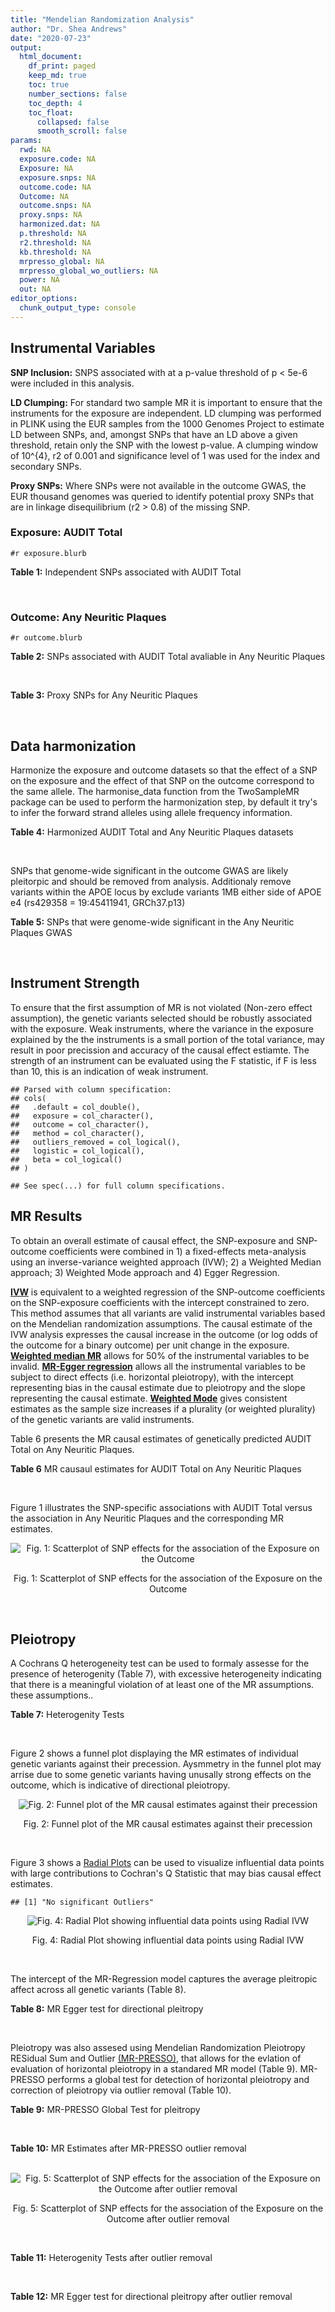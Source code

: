 ```yaml
---
title: "Mendelian Randomization Analysis"
author: "Dr. Shea Andrews"
date: "2020-07-23"
output:
  html_document:
    df_print: paged
    keep_md: true
    toc: true
    number_sections: false
    toc_depth: 4
    toc_float:
      collapsed: false
      smooth_scroll: false
params:
  rwd: NA
  exposure.code: NA
  Exposure: NA
  exposure.snps: NA
  outcome.code: NA
  Outcome: NA
  outcome.snps: NA
  proxy.snps: NA
  harmonized.dat: NA
  p.threshold: NA
  r2.threshold: NA
  kb.threshold: NA
  mrpresso_global: NA
  mrpresso_global_wo_outliers: NA
  power: NA
  out: NA
editor_options:
  chunk_output_type: console
---
```







## Instrumental Variables
**SNP Inclusion:** SNPS associated with at a p-value threshold of p < 5e-6 were included in this analysis.
<br>

**LD Clumping:** For standard two sample MR it is important to ensure that the instruments for the exposure are independent. LD clumping was performed in PLINK using the EUR samples from the 1000 Genomes Project to estimate LD between SNPs, and, amongst SNPs that have an LD above a given threshold, retain only the SNP with the lowest p-value. A clumping window of 10^{4}, r2 of 0.001 and significance level of 1 was used for the index and secondary SNPs.
<br>

**Proxy SNPs:** Where SNPs were not available in the outcome GWAS, the EUR thousand genomes was queried to identify potential proxy SNPs that are in linkage disequilibrium (r2 > 0.8) of the missing SNP.
<br>

### Exposure: AUDIT Total
`#r exposure.blurb`
<br>

**Table 1:** Independent SNPs associated with AUDIT Total
<div data-pagedtable="false">
  <script data-pagedtable-source type="application/json">
{"columns":[{"label":["SNP"],"name":[1],"type":["chr"],"align":["left"]},{"label":["CHROM"],"name":[2],"type":["dbl"],"align":["right"]},{"label":["POS"],"name":[3],"type":["dbl"],"align":["right"]},{"label":["REF"],"name":[4],"type":["chr"],"align":["left"]},{"label":["ALT"],"name":[5],"type":["chr"],"align":["left"]},{"label":["AF"],"name":[6],"type":["dbl"],"align":["right"]},{"label":["BETA"],"name":[7],"type":["dbl"],"align":["right"]},{"label":["SE"],"name":[8],"type":["dbl"],"align":["right"]},{"label":["Z"],"name":[9],"type":["dbl"],"align":["right"]},{"label":["P"],"name":[10],"type":["dbl"],"align":["right"]},{"label":["N"],"name":[11],"type":["dbl"],"align":["right"]},{"label":["TRAIT"],"name":[12],"type":["chr"],"align":["left"]}],"data":[{"1":"rs55847536","2":"1","3":"72248052","4":"A","5":"G","6":"0.39224600","7":"-0.01211140","8":"0.002641534","9":"-4.585","10":"4.545e-06","11":"140945","12":"AUDIT_Total"},{"1":"rs145186401","2":"1","3":"76879585","4":"T","5":"A","6":"0.02301560","7":"0.01278336","8":"0.002633030","9":"4.855","10":"1.203e-06","11":"141716","12":"AUDIT_Total"},{"1":"rs2390440","2":"1","3":"88625312","4":"C","5":"T","6":"0.23443800","7":"-0.01245564","8":"0.002631660","9":"-4.733","10":"2.211e-06","11":"141932","12":"AUDIT_Total"},{"1":"rs11809772","2":"1","3":"181625486","4":"A","5":"C","6":"0.11076800","7":"-0.01367530","8":"0.002654373","9":"-5.152","10":"2.582e-07","11":"139265","12":"AUDIT_Total"},{"1":"rs192227553","2":"1","3":"192064307","4":"G","5":"A","6":"0.01543210","7":"0.01217746","8":"0.002665236","9":"4.569","10":"4.895e-06","11":"138437","12":"AUDIT_Total"},{"1":"rs116258323","2":"1","3":"214449747","4":"C","5":"T","6":"0.04271170","7":"0.01407780","8":"0.002648693","9":"5.315","10":"1.067e-07","11":"139780","12":"AUDIT_Total"},{"1":"rs1260326","2":"2","3":"27730940","4":"T","5":"C","6":"0.61366100","7":"0.01873020","8":"0.002619605","9":"7.150","10":"8.664e-13","11":"141932","12":"AUDIT_Total"},{"1":"rs13389504","2":"2","3":"40369688","4":"T","5":"G","6":"0.18636700","7":"0.01219060","8":"0.002646099","9":"4.607","10":"4.090e-06","11":"140443","12":"AUDIT_Total"},{"1":"rs4953148","2":"2","3":"45152522","4":"A","5":"T","6":"0.39332400","7":"0.01478690","8":"0.002646656","9":"5.587","10":"2.314e-08","11":"139850","12":"AUDIT_Total"},{"1":"rs11677810","2":"2","3":"68066201","4":"C","5":"A","6":"0.25191500","7":"0.01232649","8":"0.002677924","9":"4.603","10":"4.167e-06","11":"137099","12":"AUDIT_Total"},{"1":"rs114658808","2":"2","3":"119423996","4":"G","5":"A","6":"0.05912220","7":"0.01292250","8":"0.002638860","9":"4.897","10":"9.723e-07","11":"141062","12":"AUDIT_Total"},{"1":"rs12474485","2":"2","3":"145810833","4":"A","5":"C","6":"0.25499100","7":"0.01217910","8":"0.002633896","9":"4.624","10":"3.765e-06","11":"141749","12":"AUDIT_Total"},{"1":"rs4853716","2":"2","3":"191361744","4":"C","5":"T","6":"0.82831800","7":"0.01212258","8":"0.002635344","9":"4.600","10":"4.220e-06","11":"141605","12":"AUDIT_Total"},{"1":"rs2302911","2":"2","3":"211455281","4":"A","5":"G","6":"0.45405000","7":"0.01342090","8":"0.002633619","9":"5.096","10":"3.463e-07","11":"141520","12":"AUDIT_Total"},{"1":"rs62244890","2":"3","3":"71611630","4":"T","5":"C","6":"0.37277700","7":"0.01323300","8":"0.002634485","9":"5.023","10":"5.079e-07","11":"141466","12":"AUDIT_Total"},{"1":"rs7618124","2":"3","3":"85548686","4":"A","5":"G","6":"0.71007600","7":"-0.01363860","8":"0.002631407","9":"-5.183","10":"2.187e-07","11":"141713","12":"AUDIT_Total"},{"1":"rs55726529","2":"3","3":"135458327","4":"A","5":"G","6":"0.09938340","7":"-0.01248370","8":"0.002719177","9":"-4.591","10":"4.409e-06","11":"132942","12":"AUDIT_Total"},{"1":"rs1920650","2":"3","3":"160335588","4":"T","5":"C","6":"0.30047400","7":"0.01482480","8":"0.002629442","9":"5.638","10":"1.717e-08","11":"141678","12":"AUDIT_Total"},{"1":"rs11940694","2":"4","3":"39414993","4":"A","5":"G","6":"0.60549300","7":"0.02478080","8":"0.002643005","9":"9.376","10":"6.834e-21","11":"138206","12":"AUDIT_Total"},{"1":"rs144198753","2":"4","3":"99713350","4":"C","5":"T","6":"0.00670047","7":"-0.03076248","8":"0.002606990","9":"-11.800","10":"3.887e-32","11":"140814","12":"AUDIT_Total"},{"1":"rs11733695","2":"4","3":"100122916","4":"G","5":"A","6":"0.00543085","7":"-0.02971133","8":"0.002601920","9":"-11.419","10":"3.370e-30","11":"141581","12":"AUDIT_Total"},{"1":"rs13135092","2":"4","3":"103198082","4":"A","5":"G","6":"0.05434780","7":"-0.01991090","8":"0.002623302","9":"-7.590","10":"3.198e-14","11":"141289","12":"AUDIT_Total"},{"1":"rs6533629","2":"4","3":"113494607","4":"G","5":"A","6":"0.39712300","7":"-0.01294953","8":"0.002671660","9":"-4.847","10":"1.253e-06","11":"137616","12":"AUDIT_Total"},{"1":"rs1457755","2":"5","3":"113637974","4":"T","5":"C","6":"0.55426500","7":"-0.01400920","8":"0.002634787","9":"-5.317","10":"1.056e-07","11":"141273","12":"AUDIT_Total"},{"1":"rs9372625","2":"6","3":"98344031","4":"G","5":"A","6":"0.33467600","7":"0.01403988","8":"0.002642552","9":"5.313","10":"1.080e-07","11":"140438","12":"AUDIT_Total"},{"1":"rs11984030","2":"7","3":"6354656","4":"A","5":"G","6":"0.46143900","7":"-0.01254150","8":"0.002675809","9":"-4.687","10":"2.769e-06","11":"137272","12":"AUDIT_Total"},{"1":"rs10227687","2":"7","3":"38741626","4":"G","5":"A","6":"0.61555200","7":"0.01292938","8":"0.002639727","9":"4.898","10":"9.675e-07","11":"140968","12":"AUDIT_Total"},{"1":"rs79931145","2":"7","3":"137122009","4":"C","5":"T","6":"0.02647810","7":"-0.01248956","8":"0.002631596","9":"-4.746","10":"2.079e-06","11":"141932","12":"AUDIT_Total"},{"1":"rs2622237","2":"7","3":"153489069","4":"A","5":"G","6":"0.39726300","7":"0.01217490","8":"0.002660016","9":"4.577","10":"4.708e-06","11":"138981","12":"AUDIT_Total"},{"1":"rs35040843","2":"8","3":"93341497","4":"C","5":"T","6":"0.30359100","7":"0.01471763","8":"0.002653260","9":"5.547","10":"2.909e-08","11":"139169","12":"AUDIT_Total"},{"1":"rs143011682","2":"8","3":"126831783","4":"A","5":"G","6":"0.11504900","7":"-0.01230210","8":"0.002637111","9":"-4.665","10":"3.084e-06","11":"141378","12":"AUDIT_Total"},{"1":"rs13266268","2":"8","3":"142611971","4":"C","5":"T","6":"0.40148800","7":"-0.01273468","8":"0.002776255","9":"-4.587","10":"4.507e-06","11":"127488","12":"AUDIT_Total"},{"1":"rs3138496","2":"9","3":"92219801","4":"C","5":"T","6":"0.05003810","7":"0.01294572","8":"0.002630710","9":"4.921","10":"8.598e-07","11":"141932","12":"AUDIT_Total"},{"1":"rs148575582","2":"9","3":"122062643","4":"T","5":"C","6":"0.01686620","7":"0.01275960","8":"0.002657686","9":"4.801","10":"1.578e-06","11":"139105","12":"AUDIT_Total"},{"1":"rs147311119","2":"10","3":"9404825","4":"C","5":"G","6":"0.03336960","7":"-0.01216210","8":"0.002634200","9":"-4.617","10":"3.898e-06","11":"141720","12":"AUDIT_Total"},{"1":"rs7078436","2":"10","3":"30378863","4":"A","5":"G","6":"0.27403000","7":"-0.01508130","8":"0.002628329","9":"-5.738","10":"9.583e-09","11":"141745","12":"AUDIT_Total"},{"1":"rs2017064","2":"11","3":"41455386","4":"C","5":"T","6":"0.67373700","7":"0.01247393","8":"0.002663662","9":"4.683","10":"2.823e-06","11":"138540","12":"AUDIT_Total"},{"1":"rs2293576","2":"11","3":"47434986","4":"G","5":"A","6":"0.32902900","7":"0.01535348","8":"0.002632176","9":"5.833","10":"5.454e-09","11":"141275","12":"AUDIT_Total"},{"1":"rs12795307","2":"11","3":"72506324","4":"G","5":"A","6":"0.26040100","7":"0.01208207","8":"0.002635705","9":"4.584","10":"4.572e-06","11":"141575","12":"AUDIT_Total"},{"1":"rs7948028","2":"11","3":"113328681","4":"A","5":"C","6":"0.27900700","7":"-0.01389140","8":"0.002638447","9":"-5.265","10":"1.406e-07","11":"140906","12":"AUDIT_Total"},{"1":"rs1042725","2":"12","3":"66358347","4":"C","5":"T","6":"0.45995600","7":"-0.01217656","8":"0.002632200","9":"-4.626","10":"3.725e-06","11":"141932","12":"AUDIT_Total"},{"1":"rs73519744","2":"13","3":"71536531","4":"A","5":"G","6":"0.05117970","7":"0.01327340","8":"0.002640430","9":"5.027","10":"4.987e-07","11":"140822","12":"AUDIT_Total"},{"1":"rs117750242","2":"13","3":"109806518","4":"C","5":"T","6":"0.00706522","7":"0.01237358","8":"0.002641105","9":"4.685","10":"2.794e-06","11":"140936","12":"AUDIT_Total"},{"1":"rs1319338","2":"15","3":"26449418","4":"T","5":"A","6":"0.06694640","7":"-0.01299030","8":"0.002633347","9":"-4.933","10":"8.104e-07","11":"141639","12":"AUDIT_Total"},{"1":"rs701455","2":"15","3":"46816049","4":"G","5":"A","6":"0.57415500","7":"-0.01327660","8":"0.002630072","9":"-5.048","10":"4.464e-07","11":"141932","12":"AUDIT_Total"},{"1":"rs72771074","2":"16","3":"20002523","4":"A","5":"C","6":"0.29574400","7":"0.01409940","8":"0.002639345","9":"5.342","10":"9.197e-08","11":"140767","12":"AUDIT_Total"},{"1":"rs11862597","2":"16","3":"30490854","4":"G","5":"A","6":"0.12386200","7":"-0.01322155","8":"0.002630631","9":"-5.026","10":"4.997e-07","11":"141883","12":"AUDIT_Total"},{"1":"rs74980679","2":"16","3":"71779310","4":"G","5":"T","6":"0.12050800","7":"0.01219096","8":"0.002635883","9":"4.625","10":"3.747e-06","11":"141533","12":"AUDIT_Total"},{"1":"rs12936842","2":"17","3":"7553383","4":"A","5":"T","6":"0.26744600","7":"-0.01245840","8":"0.002658641","9":"-4.686","10":"2.790e-06","11":"139067","12":"AUDIT_Total"},{"1":"rs62062288","2":"17","3":"44096553","4":"G","5":"A","6":"0.13753600","7":"-0.01645099","8":"0.002650821","9":"-6.206","10":"5.430e-10","11":"139072","12":"AUDIT_Total"},{"1":"rs6507054","2":"18","3":"31248323","4":"T","5":"C","6":"0.56820000","7":"-0.01236280","8":"0.002637114","9":"-4.688","10":"2.754e-06","11":"141365","12":"AUDIT_Total"},{"1":"rs492602","2":"19","3":"49206417","4":"A","5":"G","6":"0.38356900","7":"0.01463750","8":"0.002627447","9":"5.571","10":"2.526e-08","11":"141932","12":"AUDIT_Total"},{"1":"rs12329964","2":"22","3":"19959033","4":"G","5":"A","6":"0.16630300","7":"0.01224455","8":"0.002636070","9":"4.645","10":"3.409e-06","11":"141502","12":"AUDIT_Total"},{"1":"rs2412970","2":"22","3":"30486826","4":"A","5":"G","6":"0.52143100","7":"0.01219000","8":"0.002632824","9":"4.630","10":"3.654e-06","11":"141862","12":"AUDIT_Total"},{"1":"rs9607805","2":"22","3":"41854446","4":"C","5":"T","6":"0.73870300","7":"0.01410817","8":"0.002640990","9":"5.342","10":"9.205e-08","11":"140590","12":"AUDIT_Total"}],"options":{"columns":{"min":{},"max":[10]},"rows":{"min":[10],"max":[10]},"pages":{}}}
  </script>
</div>
<br>

### Outcome: Any Neuritic Plaques
`#r outcome.blurb`
<br>

**Table 2:** SNPs associated with AUDIT Total avaliable in Any Neuritic Plaques
<div data-pagedtable="false">
  <script data-pagedtable-source type="application/json">
{"columns":[{"label":["SNP"],"name":[1],"type":["chr"],"align":["left"]},{"label":["CHROM"],"name":[2],"type":["dbl"],"align":["right"]},{"label":["POS"],"name":[3],"type":["dbl"],"align":["right"]},{"label":["REF"],"name":[4],"type":["chr"],"align":["left"]},{"label":["ALT"],"name":[5],"type":["chr"],"align":["left"]},{"label":["AF"],"name":[6],"type":["dbl"],"align":["right"]},{"label":["BETA"],"name":[7],"type":["dbl"],"align":["right"]},{"label":["SE"],"name":[8],"type":["dbl"],"align":["right"]},{"label":["Z"],"name":[9],"type":["dbl"],"align":["right"]},{"label":["P"],"name":[10],"type":["dbl"],"align":["right"]},{"label":["N"],"name":[11],"type":["dbl"],"align":["right"]},{"label":["TRAIT"],"name":[12],"type":["chr"],"align":["left"]}],"data":[{"1":"rs55847536","2":"1","3":"72248052","4":"A","5":"G","6":"0.4220","7":"-0.0439","8":"0.0728","9":"-0.603022000","10":"0.54630","11":"4046","12":"Neuritic_Plaques"},{"1":"rs2390440","2":"1","3":"88625312","4":"C","5":"T","6":"0.2197","7":"-0.0087","8":"0.0891","9":"-0.097643098","10":"0.92250","11":"4046","12":"Neuritic_Plaques"},{"1":"rs11809772","2":"1","3":"181625486","4":"A","5":"C","6":"0.1251","7":"-0.0759","8":"0.1115","9":"-0.680717000","10":"0.49590","11":"4046","12":"Neuritic_Plaques"},{"1":"rs116258323","2":"1","3":"214449747","4":"C","5":"T","6":"0.0659","7":"0.4191","8":"0.1859","9":"2.254437870","10":"0.02414","11":"4046","12":"Neuritic_Plaques"},{"1":"rs1260326","2":"2","3":"27730940","4":"T","5":"C","6":"0.5933","7":"-0.0300","8":"0.0716","9":"-0.418994000","10":"0.67520","11":"4046","12":"Neuritic_Plaques"},{"1":"rs13389504","2":"2","3":"40369688","4":"T","5":"G","6":"0.1893","7":"0.0328","8":"0.0932","9":"0.351931000","10":"0.72510","11":"4046","12":"Neuritic_Plaques"},{"1":"rs11677810","2":"2","3":"68066201","4":"C","5":"A","6":"0.2328","7":"-0.1469","8":"0.0926","9":"-1.586393089","10":"0.11280","11":"4046","12":"Neuritic_Plaques"},{"1":"rs114658808","2":"2","3":"119423996","4":"G","5":"A","6":"0.0111","7":"3.7339","8":"2.2808","9":"1.637101017","10":"0.10160","11":"4046","12":"Neuritic_Plaques"},{"1":"rs12474485","2":"2","3":"145810833","4":"A","5":"C","6":"0.3236","7":"0.0529","8":"0.0756","9":"0.699735000","10":"0.48370","11":"4046","12":"Neuritic_Plaques"},{"1":"rs4853716","2":"2","3":"191361744","4":"C","5":"T","6":"0.7681","7":"-0.0096","8":"0.0826","9":"-0.116222760","10":"0.90740","11":"4046","12":"Neuritic_Plaques"},{"1":"rs2302911","2":"2","3":"211455281","4":"A","5":"G","6":"0.4929","7":"0.1126","8":"0.0703","9":"1.601710000","10":"0.10920","11":"4046","12":"Neuritic_Plaques"},{"1":"rs62244890","2":"3","3":"71611630","4":"T","5":"C","6":"0.4111","7":"0.0016","8":"0.0758","9":"0.021108200","10":"0.98290","11":"4046","12":"Neuritic_Plaques"},{"1":"rs7618124","2":"3","3":"85548686","4":"A","5":"G","6":"0.6427","7":"-0.0520","8":"0.0730","9":"-0.712329000","10":"0.47610","11":"4046","12":"Neuritic_Plaques"},{"1":"rs55726529","2":"3","3":"135458327","4":"A","5":"G","6":"0.1060","7":"-0.1024","8":"0.1396","9":"-0.733524000","10":"0.46340","11":"4046","12":"Neuritic_Plaques"},{"1":"rs1920650","2":"3","3":"160335588","4":"T","5":"C","6":"0.2997","7":"-0.0369","8":"0.0765","9":"-0.482353000","10":"0.62890","11":"4046","12":"Neuritic_Plaques"},{"1":"rs11940694","2":"4","3":"39414993","4":"A","5":"G","6":"0.5922","7":"-0.0109","8":"0.0749","9":"-0.145527000","10":"0.88380","11":"4046","12":"Neuritic_Plaques"},{"1":"rs11733695","2":"4","3":"100122916","4":"G","5":"A","6":"0.0159","7":"0.3663","8":"0.5197","9":"0.704829709","10":"0.48080","11":"4046","12":"Neuritic_Plaques"},{"1":"rs13135092","2":"4","3":"103198082","4":"A","5":"G","6":"0.0885","7":"0.0082","8":"0.1315","9":"0.062357400","10":"0.95010","11":"4046","12":"Neuritic_Plaques"},{"1":"rs6533629","2":"4","3":"113494607","4":"G","5":"A","6":"0.4140","7":"0.0675","8":"0.0748","9":"0.902406417","10":"0.36670","11":"4046","12":"Neuritic_Plaques"},{"1":"rs1457755","2":"5","3":"113637974","4":"T","5":"C","6":"0.5684","7":"0.0535","8":"0.0713","9":"0.750351000","10":"0.45350","11":"4046","12":"Neuritic_Plaques"},{"1":"rs9372625","2":"6","3":"98344031","4":"G","5":"A","6":"0.3955","7":"-0.0947","8":"0.0741","9":"-1.278002699","10":"0.20140","11":"4046","12":"Neuritic_Plaques"},{"1":"rs11984030","2":"7","3":"6354656","4":"A","5":"G","6":"0.4183","7":"-0.0673","8":"0.0819","9":"-0.821734000","10":"0.41070","11":"4046","12":"Neuritic_Plaques"},{"1":"rs10227687","2":"7","3":"38741626","4":"G","5":"A","6":"0.6064","7":"0.0696","8":"0.0736","9":"0.945652174","10":"0.34480","11":"4046","12":"Neuritic_Plaques"},{"1":"rs2622237","2":"7","3":"153489069","4":"A","5":"G","6":"0.3632","7":"0.0910","8":"0.0894","9":"1.017900000","10":"0.30860","11":"4046","12":"Neuritic_Plaques"},{"1":"rs35040843","2":"8","3":"93341497","4":"C","5":"T","6":"0.2721","7":"-0.1557","8":"0.0818","9":"-1.903422983","10":"0.05693","11":"4046","12":"Neuritic_Plaques"},{"1":"rs143011682","2":"8","3":"126831783","4":"A","5":"G","6":"0.1061","7":"0.0486","8":"0.3672","9":"0.132353000","10":"0.89480","11":"4046","12":"Neuritic_Plaques"},{"1":"rs13266268","2":"8","3":"142611971","4":"C","5":"T","6":"0.3619","7":"-0.0174","8":"0.0799","9":"-0.217772215","10":"0.82740","11":"4046","12":"Neuritic_Plaques"},{"1":"rs3138496","2":"9","3":"92219801","4":"C","5":"T","6":"0.1144","7":"0.0014","8":"0.1454","9":"0.009628611","10":"0.99250","11":"4046","12":"Neuritic_Plaques"},{"1":"rs148575582","2":"9","3":"122062643","4":"T","5":"C","6":"0.0178","7":"0.8948","8":"1.0684","9":"0.837514000","10":"0.40230","11":"4046","12":"Neuritic_Plaques"},{"1":"rs7078436","2":"10","3":"30378863","4":"A","5":"G","6":"0.3414","7":"0.0890","8":"0.0763","9":"1.166450000","10":"0.24300","11":"4046","12":"Neuritic_Plaques"},{"1":"rs2017064","2":"11","3":"41455386","4":"C","5":"T","6":"0.6544","7":"0.1511","8":"0.0742","9":"2.036388140","10":"0.04178","11":"4046","12":"Neuritic_Plaques"},{"1":"rs2293576","2":"11","3":"47434986","4":"G","5":"A","6":"0.3490","7":"0.0202","8":"0.0736","9":"0.274456522","10":"0.78350","11":"4046","12":"Neuritic_Plaques"},{"1":"rs12795307","2":"11","3":"72506324","4":"G","5":"A","6":"0.3402","7":"-0.0564","8":"0.0742","9":"-0.760107817","10":"0.44680","11":"4046","12":"Neuritic_Plaques"},{"1":"rs1042725","2":"12","3":"66358347","4":"C","5":"T","6":"0.4951","7":"-0.0965","8":"0.0710","9":"-1.359154930","10":"0.17430","11":"4046","12":"Neuritic_Plaques"},{"1":"rs73519744","2":"13","3":"71536531","4":"A","5":"G","6":"0.0584","7":"-0.0254","8":"0.1662","9":"-0.152828000","10":"0.87860","11":"4046","12":"Neuritic_Plaques"},{"1":"rs117750242","2":"13","3":"109806518","4":"C","5":"T","6":"0.0120","7":"0.8985","8":"5.4261","9":"0.165588544","10":"0.86850","11":"4046","12":"Neuritic_Plaques"},{"1":"rs701455","2":"15","3":"46816049","4":"G","5":"A","6":"0.5424","7":"-0.1596","8":"0.0763","9":"-2.091743119","10":"0.03634","11":"4046","12":"Neuritic_Plaques"},{"1":"rs72771074","2":"16","3":"20002523","4":"A","5":"C","6":"0.2577","7":"-0.0593","8":"0.0823","9":"-0.720535000","10":"0.47120","11":"4046","12":"Neuritic_Plaques"},{"1":"rs11862597","2":"16","3":"30490854","4":"G","5":"A","6":"0.1297","7":"0.0327","8":"0.1164","9":"0.280927835","10":"0.77890","11":"4046","12":"Neuritic_Plaques"},{"1":"rs74980679","2":"16","3":"71779310","4":"G","5":"T","6":"0.1442","7":"-0.0122","8":"0.1016","9":"-0.120078740","10":"0.90430","11":"4046","12":"Neuritic_Plaques"},{"1":"rs62062288","2":"17","3":"44096553","4":"G","5":"A","6":"0.1819","7":"0.0189","8":"0.0987","9":"0.191489362","10":"0.84840","11":"4046","12":"Neuritic_Plaques"},{"1":"rs6507054","2":"18","3":"31248323","4":"T","5":"C","6":"0.5857","7":"-0.0338","8":"0.0736","9":"-0.459239000","10":"0.64620","11":"4046","12":"Neuritic_Plaques"},{"1":"rs492602","2":"19","3":"49206417","4":"A","5":"G","6":"0.4847","7":"0.0268","8":"0.0742","9":"0.361186000","10":"0.71760","11":"4046","12":"Neuritic_Plaques"},{"1":"rs12329964","2":"22","3":"19959033","4":"G","5":"A","6":"0.1749","7":"0.0008","8":"0.0935","9":"0.008556150","10":"0.99330","11":"4046","12":"Neuritic_Plaques"},{"1":"rs2412970","2":"22","3":"30486826","4":"A","5":"G","6":"0.4506","7":"-0.0904","8":"0.0722","9":"-1.252080000","10":"0.21040","11":"4046","12":"Neuritic_Plaques"},{"1":"rs9607805","2":"22","3":"41854446","4":"C","5":"T","6":"0.7368","7":"0.0527","8":"0.0810","9":"0.650617284","10":"0.51560","11":"4046","12":"Neuritic_Plaques"},{"1":"rs145186401","2":"NA","3":"NA","4":"NA","5":"NA","6":"NA","7":"NA","8":"NA","9":"NA","10":"NA","11":"NA","12":"NA"},{"1":"rs192227553","2":"NA","3":"NA","4":"NA","5":"NA","6":"NA","7":"NA","8":"NA","9":"NA","10":"NA","11":"NA","12":"NA"},{"1":"rs4953148","2":"NA","3":"NA","4":"NA","5":"NA","6":"NA","7":"NA","8":"NA","9":"NA","10":"NA","11":"NA","12":"NA"},{"1":"rs144198753","2":"NA","3":"NA","4":"NA","5":"NA","6":"NA","7":"NA","8":"NA","9":"NA","10":"NA","11":"NA","12":"NA"},{"1":"rs79931145","2":"NA","3":"NA","4":"NA","5":"NA","6":"NA","7":"NA","8":"NA","9":"NA","10":"NA","11":"NA","12":"NA"},{"1":"rs147311119","2":"NA","3":"NA","4":"NA","5":"NA","6":"NA","7":"NA","8":"NA","9":"NA","10":"NA","11":"NA","12":"NA"},{"1":"rs7948028","2":"NA","3":"NA","4":"NA","5":"NA","6":"NA","7":"NA","8":"NA","9":"NA","10":"NA","11":"NA","12":"NA"},{"1":"rs1319338","2":"NA","3":"NA","4":"NA","5":"NA","6":"NA","7":"NA","8":"NA","9":"NA","10":"NA","11":"NA","12":"NA"},{"1":"rs12936842","2":"NA","3":"NA","4":"NA","5":"NA","6":"NA","7":"NA","8":"NA","9":"NA","10":"NA","11":"NA","12":"NA"}],"options":{"columns":{"min":{},"max":[10]},"rows":{"min":[10],"max":[10]},"pages":{}}}
  </script>
</div>
<br>

**Table 3:** Proxy SNPs for Any Neuritic Plaques
<div data-pagedtable="false">
  <script data-pagedtable-source type="application/json">
{"columns":[{"label":["target_snp"],"name":[1],"type":["chr"],"align":["left"]},{"label":["proxy_snp"],"name":[2],"type":["chr"],"align":["left"]},{"label":["ld.r2"],"name":[3],"type":["dbl"],"align":["right"]},{"label":["Dprime"],"name":[4],"type":["dbl"],"align":["right"]},{"label":["PHASE"],"name":[5],"type":["chr"],"align":["left"]},{"label":["X12"],"name":[6],"type":["lgl"],"align":["right"]},{"label":["CHROM"],"name":[7],"type":["dbl"],"align":["right"]},{"label":["POS"],"name":[8],"type":["dbl"],"align":["right"]},{"label":["REF.proxy"],"name":[9],"type":["chr"],"align":["left"]},{"label":["ALT.proxy"],"name":[10],"type":["chr"],"align":["left"]},{"label":["AF"],"name":[11],"type":["dbl"],"align":["right"]},{"label":["BETA"],"name":[12],"type":["dbl"],"align":["right"]},{"label":["SE"],"name":[13],"type":["dbl"],"align":["right"]},{"label":["Z"],"name":[14],"type":["dbl"],"align":["right"]},{"label":["P"],"name":[15],"type":["dbl"],"align":["right"]},{"label":["N"],"name":[16],"type":["dbl"],"align":["right"]},{"label":["TRAIT"],"name":[17],"type":["chr"],"align":["left"]},{"label":["ref"],"name":[18],"type":["chr"],"align":["left"]},{"label":["ref.proxy"],"name":[19],"type":["chr"],"align":["left"]},{"label":["alt"],"name":[20],"type":["chr"],"align":["left"]},{"label":["alt.proxy"],"name":[21],"type":["chr"],"align":["left"]},{"label":["ALT"],"name":[22],"type":["chr"],"align":["left"]},{"label":["REF"],"name":[23],"type":["chr"],"align":["left"]},{"label":["proxy.outcome"],"name":[24],"type":["lgl"],"align":["right"]}],"data":[{"1":"rs145186401","2":"rs143430155","3":"1.000000","4":"1.000000","5":"AG/TA","6":"NA","7":"1","8":"76898960","9":"A","10":"G","11":"0.0168","12":"-0.2946","13":"0.4782","14":"-0.6160600","15":"0.5379","16":"4046","17":"Neuritic_Plaques","18":"A","19":"G","20":"T","21":"A","22":"A","23":"T","24":"TRUE"},{"1":"rs192227553","2":"rs116627534","3":"0.932392","4":"1.000000","5":"AC/GT","6":"NA","7":"1","8":"191935570","9":"T","10":"C","11":"0.0189","12":"0.0142","13":"0.3952","14":"0.0359312","15":"0.9713","16":"4046","17":"Neuritic_Plaques","18":"A","19":"C","20":"G","21":"T","22":"A","23":"G","24":"TRUE"},{"1":"rs4953148","2":"rs7569203","3":"0.954330","4":"0.995223","5":"TC/AA","6":"NA","7":"2","8":"45154418","9":"A","10":"C","11":"0.3183","12":"0.0299","13":"0.0832","14":"0.3593750","15":"0.7196","16":"4046","17":"Neuritic_Plaques","18":"T","19":"C","20":"A","21":"A","22":"T","23":"A","24":"TRUE"},{"1":"rs144198753","2":"rs145441283","3":"0.844453","4":"1.000000","5":"TG/CA","6":"NA","7":"4","8":"99751794","9":"A","10":"G","11":"0.0201","12":"-1.6385","13":"1.2454","14":"-1.3156400","15":"0.1883","16":"4046","17":"Neuritic_Plaques","18":"T","19":"G","20":"C","21":"A","22":"T","23":"C","24":"TRUE"},{"1":"rs147311119","2":"rs150347273","3":"1.000000","4":"1.000000","5":"GA/CG","6":"NA","7":"10","8":"9398572","9":"G","10":"A","11":"0.0138","12":"-0.4242","13":"0.5368","14":"-0.7902385","15":"0.4295","16":"4046","17":"Neuritic_Plaques","18":"G","19":"A","20":"C","21":"G","22":"G","23":"C","24":"TRUE"},{"1":"rs7948028","2":"rs4337071","3":"0.987138","4":"0.995685","5":"CT/AC","6":"NA","7":"11","8":"113334100","9":"C","10":"T","11":"0.3809","12":"0.0085","13":"0.0738","14":"0.1151762","15":"0.9083","16":"4046","17":"Neuritic_Plaques","18":"C","19":"T","20":"A","21":"C","22":"C","23":"A","24":"TRUE"},{"1":"rs1319338","2":"rs56188014","3":"0.949361","4":"1.000000","5":"AA/TG","6":"NA","7":"15","8":"26445039","9":"G","10":"A","11":"0.0773","12":"-0.1246","13":"0.1371","14":"-0.9088257","15":"0.3634","16":"4046","17":"Neuritic_Plaques","18":"A","19":"A","20":"T","21":"G","22":"A","23":"T","24":"TRUE"},{"1":"rs12936842","2":"rs34547522","3":"0.939389","4":"0.990182","5":"TT/AC","6":"NA","7":"17","8":"7546716","9":"C","10":"T","11":"0.3097","12":"0.0801","13":"0.0843","14":"0.9501779","15":"0.3418","16":"4046","17":"Neuritic_Plaques","18":"T","19":"T","20":"A","21":"C","22":"T","23":"A","24":"TRUE"},{"1":"rs79931145","2":"NA","3":"NA","4":"NA","5":"NA","6":"NA","7":"NA","8":"NA","9":"NA","10":"NA","11":"NA","12":"NA","13":"NA","14":"NA","15":"NA","16":"NA","17":"NA","18":"NA","19":"NA","20":"NA","21":"NA","22":"NA","23":"NA","24":"NA"}],"options":{"columns":{"min":{},"max":[10]},"rows":{"min":[10],"max":[10]},"pages":{}}}
  </script>
</div>
<br>

## Data harmonization
Harmonize the exposure and outcome datasets so that the effect of a SNP on the exposure and the effect of that SNP on the outcome correspond to the same allele. The harmonise_data function from the TwoSampleMR package can be used to perform the harmonization step, by default it try's to infer the forward strand alleles using allele frequency information.
<br>

**Table 4:** Harmonized AUDIT Total and Any Neuritic Plaques datasets
<div data-pagedtable="false">
  <script data-pagedtable-source type="application/json">
{"columns":[{"label":["SNP"],"name":[1],"type":["chr"],"align":["left"]},{"label":["effect_allele.exposure"],"name":[2],"type":["chr"],"align":["left"]},{"label":["other_allele.exposure"],"name":[3],"type":["chr"],"align":["left"]},{"label":["effect_allele.outcome"],"name":[4],"type":["chr"],"align":["left"]},{"label":["other_allele.outcome"],"name":[5],"type":["chr"],"align":["left"]},{"label":["beta.exposure"],"name":[6],"type":["dbl"],"align":["right"]},{"label":["beta.outcome"],"name":[7],"type":["dbl"],"align":["right"]},{"label":["eaf.exposure"],"name":[8],"type":["dbl"],"align":["right"]},{"label":["eaf.outcome"],"name":[9],"type":["dbl"],"align":["right"]},{"label":["remove"],"name":[10],"type":["lgl"],"align":["right"]},{"label":["palindromic"],"name":[11],"type":["lgl"],"align":["right"]},{"label":["ambiguous"],"name":[12],"type":["lgl"],"align":["right"]},{"label":["id.outcome"],"name":[13],"type":["chr"],"align":["left"]},{"label":["chr.outcome"],"name":[14],"type":["dbl"],"align":["right"]},{"label":["pos.outcome"],"name":[15],"type":["dbl"],"align":["right"]},{"label":["se.outcome"],"name":[16],"type":["dbl"],"align":["right"]},{"label":["z.outcome"],"name":[17],"type":["dbl"],"align":["right"]},{"label":["pval.outcome"],"name":[18],"type":["dbl"],"align":["right"]},{"label":["samplesize.outcome"],"name":[19],"type":["dbl"],"align":["right"]},{"label":["outcome"],"name":[20],"type":["chr"],"align":["left"]},{"label":["mr_keep.outcome"],"name":[21],"type":["lgl"],"align":["right"]},{"label":["pval_origin.outcome"],"name":[22],"type":["chr"],"align":["left"]},{"label":["chr.exposure"],"name":[23],"type":["dbl"],"align":["right"]},{"label":["pos.exposure"],"name":[24],"type":["dbl"],"align":["right"]},{"label":["se.exposure"],"name":[25],"type":["dbl"],"align":["right"]},{"label":["z.exposure"],"name":[26],"type":["dbl"],"align":["right"]},{"label":["pval.exposure"],"name":[27],"type":["dbl"],"align":["right"]},{"label":["samplesize.exposure"],"name":[28],"type":["dbl"],"align":["right"]},{"label":["exposure"],"name":[29],"type":["chr"],"align":["left"]},{"label":["mr_keep.exposure"],"name":[30],"type":["lgl"],"align":["right"]},{"label":["pval_origin.exposure"],"name":[31],"type":["chr"],"align":["left"]},{"label":["id.exposure"],"name":[32],"type":["chr"],"align":["left"]},{"label":["action"],"name":[33],"type":["dbl"],"align":["right"]},{"label":["mr_keep"],"name":[34],"type":["lgl"],"align":["right"]},{"label":["pt"],"name":[35],"type":["dbl"],"align":["right"]},{"label":["pleitropy_keep"],"name":[36],"type":["lgl"],"align":["right"]},{"label":["mrpresso_RSSobs"],"name":[37],"type":["lgl"],"align":["right"]},{"label":["mrpresso_pval"],"name":[38],"type":["lgl"],"align":["right"]},{"label":["mrpresso_keep"],"name":[39],"type":["lgl"],"align":["right"]}],"data":[{"1":"rs10227687","2":"A","3":"G","4":"A","5":"G","6":"0.01292938","7":"0.0696","8":"0.61555200","9":"0.6064","10":"FALSE","11":"FALSE","12":"FALSE","13":"oDBd9M","14":"7","15":"38741626","16":"0.0736","17":"0.945652174","18":"0.34480","19":"4046","20":"Beecham2014npany","21":"TRUE","22":"reported","23":"7","24":"38741626","25":"0.002639727","26":"4.898","27":"9.675e-07","28":"140968","29":"SanchezRoige2019auditt23andMe","30":"TRUE","31":"reported","32":"QnqZr7","33":"2","34":"TRUE","35":"5e-06","36":"TRUE","37":"NA","38":"NA","39":"TRUE"},{"1":"rs1042725","2":"T","3":"C","4":"T","5":"C","6":"-0.01217656","7":"-0.0965","8":"0.45995600","9":"0.4951","10":"FALSE","11":"FALSE","12":"FALSE","13":"oDBd9M","14":"12","15":"66358347","16":"0.0710","17":"-1.359154930","18":"0.17430","19":"4046","20":"Beecham2014npany","21":"TRUE","22":"reported","23":"12","24":"66358347","25":"0.002632200","26":"-4.626","27":"3.725e-06","28":"141932","29":"SanchezRoige2019auditt23andMe","30":"TRUE","31":"reported","32":"QnqZr7","33":"2","34":"TRUE","35":"5e-06","36":"TRUE","37":"NA","38":"NA","39":"TRUE"},{"1":"rs114658808","2":"A","3":"G","4":"A","5":"G","6":"0.01292250","7":"3.7339","8":"0.05912220","9":"0.0111","10":"FALSE","11":"FALSE","12":"FALSE","13":"oDBd9M","14":"2","15":"119423996","16":"2.2808","17":"1.637101017","18":"0.10160","19":"4046","20":"Beecham2014npany","21":"TRUE","22":"reported","23":"2","24":"119423996","25":"0.002638860","26":"4.897","27":"9.723e-07","28":"141062","29":"SanchezRoige2019auditt23andMe","30":"TRUE","31":"reported","32":"QnqZr7","33":"2","34":"TRUE","35":"5e-06","36":"TRUE","37":"NA","38":"NA","39":"TRUE"},{"1":"rs116258323","2":"T","3":"C","4":"T","5":"C","6":"0.01407780","7":"0.4191","8":"0.04271170","9":"0.0659","10":"FALSE","11":"FALSE","12":"FALSE","13":"oDBd9M","14":"1","15":"214449747","16":"0.1859","17":"2.254437870","18":"0.02414","19":"4046","20":"Beecham2014npany","21":"TRUE","22":"reported","23":"1","24":"214449747","25":"0.002648693","26":"5.315","27":"1.067e-07","28":"139780","29":"SanchezRoige2019auditt23andMe","30":"TRUE","31":"reported","32":"QnqZr7","33":"2","34":"TRUE","35":"5e-06","36":"TRUE","37":"NA","38":"NA","39":"TRUE"},{"1":"rs11677810","2":"A","3":"C","4":"A","5":"C","6":"0.01232649","7":"-0.1469","8":"0.25191500","9":"0.2328","10":"FALSE","11":"FALSE","12":"FALSE","13":"oDBd9M","14":"2","15":"68066201","16":"0.0926","17":"-1.586393089","18":"0.11280","19":"4046","20":"Beecham2014npany","21":"TRUE","22":"reported","23":"2","24":"68066201","25":"0.002677924","26":"4.603","27":"4.167e-06","28":"137099","29":"SanchezRoige2019auditt23andMe","30":"TRUE","31":"reported","32":"QnqZr7","33":"2","34":"TRUE","35":"5e-06","36":"TRUE","37":"NA","38":"NA","39":"TRUE"},{"1":"rs11733695","2":"A","3":"G","4":"A","5":"G","6":"-0.02971133","7":"0.3663","8":"0.00543085","9":"0.0159","10":"FALSE","11":"FALSE","12":"FALSE","13":"oDBd9M","14":"4","15":"100122916","16":"0.5197","17":"0.704829709","18":"0.48080","19":"4046","20":"Beecham2014npany","21":"TRUE","22":"reported","23":"4","24":"100122916","25":"0.002601920","26":"-11.419","27":"3.370e-30","28":"141581","29":"SanchezRoige2019auditt23andMe","30":"TRUE","31":"reported","32":"QnqZr7","33":"2","34":"TRUE","35":"5e-06","36":"TRUE","37":"NA","38":"NA","39":"TRUE"},{"1":"rs117750242","2":"T","3":"C","4":"T","5":"C","6":"0.01237358","7":"0.8985","8":"0.00706522","9":"0.0120","10":"FALSE","11":"FALSE","12":"FALSE","13":"oDBd9M","14":"13","15":"109806518","16":"5.4261","17":"0.165588544","18":"0.86850","19":"4046","20":"Beecham2014npany","21":"TRUE","22":"reported","23":"13","24":"109806518","25":"0.002641105","26":"4.685","27":"2.794e-06","28":"140936","29":"SanchezRoige2019auditt23andMe","30":"TRUE","31":"reported","32":"QnqZr7","33":"2","34":"TRUE","35":"5e-06","36":"TRUE","37":"NA","38":"NA","39":"TRUE"},{"1":"rs11809772","2":"C","3":"A","4":"C","5":"A","6":"-0.01367530","7":"-0.0759","8":"0.11076800","9":"0.1251","10":"FALSE","11":"FALSE","12":"FALSE","13":"oDBd9M","14":"1","15":"181625486","16":"0.1115","17":"-0.680717000","18":"0.49590","19":"4046","20":"Beecham2014npany","21":"TRUE","22":"reported","23":"1","24":"181625486","25":"0.002654373","26":"-5.152","27":"2.582e-07","28":"139265","29":"SanchezRoige2019auditt23andMe","30":"TRUE","31":"reported","32":"QnqZr7","33":"2","34":"TRUE","35":"5e-06","36":"TRUE","37":"NA","38":"NA","39":"TRUE"},{"1":"rs11862597","2":"A","3":"G","4":"A","5":"G","6":"-0.01322155","7":"0.0327","8":"0.12386200","9":"0.1297","10":"FALSE","11":"FALSE","12":"FALSE","13":"oDBd9M","14":"16","15":"30490854","16":"0.1164","17":"0.280927835","18":"0.77890","19":"4046","20":"Beecham2014npany","21":"TRUE","22":"reported","23":"16","24":"30490854","25":"0.002630631","26":"-5.026","27":"4.997e-07","28":"141883","29":"SanchezRoige2019auditt23andMe","30":"TRUE","31":"reported","32":"QnqZr7","33":"2","34":"TRUE","35":"5e-06","36":"TRUE","37":"NA","38":"NA","39":"TRUE"},{"1":"rs11940694","2":"G","3":"A","4":"G","5":"A","6":"0.02478080","7":"-0.0109","8":"0.60549300","9":"0.5922","10":"FALSE","11":"FALSE","12":"FALSE","13":"oDBd9M","14":"4","15":"39414993","16":"0.0749","17":"-0.145527000","18":"0.88380","19":"4046","20":"Beecham2014npany","21":"TRUE","22":"reported","23":"4","24":"39414993","25":"0.002643005","26":"9.376","27":"6.834e-21","28":"138206","29":"SanchezRoige2019auditt23andMe","30":"TRUE","31":"reported","32":"QnqZr7","33":"2","34":"TRUE","35":"5e-06","36":"TRUE","37":"NA","38":"NA","39":"TRUE"},{"1":"rs11984030","2":"G","3":"A","4":"G","5":"A","6":"-0.01254150","7":"-0.0673","8":"0.46143900","9":"0.4183","10":"FALSE","11":"FALSE","12":"FALSE","13":"oDBd9M","14":"7","15":"6354656","16":"0.0819","17":"-0.821734000","18":"0.41070","19":"4046","20":"Beecham2014npany","21":"TRUE","22":"reported","23":"7","24":"6354656","25":"0.002675809","26":"-4.687","27":"2.769e-06","28":"137272","29":"SanchezRoige2019auditt23andMe","30":"TRUE","31":"reported","32":"QnqZr7","33":"2","34":"TRUE","35":"5e-06","36":"TRUE","37":"NA","38":"NA","39":"TRUE"},{"1":"rs12329964","2":"A","3":"G","4":"A","5":"G","6":"0.01224455","7":"0.0008","8":"0.16630300","9":"0.1749","10":"FALSE","11":"FALSE","12":"FALSE","13":"oDBd9M","14":"22","15":"19959033","16":"0.0935","17":"0.008556150","18":"0.99330","19":"4046","20":"Beecham2014npany","21":"TRUE","22":"reported","23":"22","24":"19959033","25":"0.002636070","26":"4.645","27":"3.409e-06","28":"141502","29":"SanchezRoige2019auditt23andMe","30":"TRUE","31":"reported","32":"QnqZr7","33":"2","34":"TRUE","35":"5e-06","36":"TRUE","37":"NA","38":"NA","39":"TRUE"},{"1":"rs12474485","2":"C","3":"A","4":"C","5":"A","6":"0.01217910","7":"0.0529","8":"0.25499100","9":"0.3236","10":"FALSE","11":"FALSE","12":"FALSE","13":"oDBd9M","14":"2","15":"145810833","16":"0.0756","17":"0.699735000","18":"0.48370","19":"4046","20":"Beecham2014npany","21":"TRUE","22":"reported","23":"2","24":"145810833","25":"0.002633896","26":"4.624","27":"3.765e-06","28":"141749","29":"SanchezRoige2019auditt23andMe","30":"TRUE","31":"reported","32":"QnqZr7","33":"2","34":"TRUE","35":"5e-06","36":"TRUE","37":"NA","38":"NA","39":"TRUE"},{"1":"rs1260326","2":"C","3":"T","4":"C","5":"T","6":"0.01873020","7":"-0.0300","8":"0.61366100","9":"0.5933","10":"FALSE","11":"FALSE","12":"FALSE","13":"oDBd9M","14":"2","15":"27730940","16":"0.0716","17":"-0.418994000","18":"0.67520","19":"4046","20":"Beecham2014npany","21":"TRUE","22":"reported","23":"2","24":"27730940","25":"0.002619605","26":"7.150","27":"8.664e-13","28":"141932","29":"SanchezRoige2019auditt23andMe","30":"TRUE","31":"reported","32":"QnqZr7","33":"2","34":"TRUE","35":"5e-06","36":"TRUE","37":"NA","38":"NA","39":"TRUE"},{"1":"rs12795307","2":"A","3":"G","4":"A","5":"G","6":"0.01208207","7":"-0.0564","8":"0.26040100","9":"0.3402","10":"FALSE","11":"FALSE","12":"FALSE","13":"oDBd9M","14":"11","15":"72506324","16":"0.0742","17":"-0.760107817","18":"0.44680","19":"4046","20":"Beecham2014npany","21":"TRUE","22":"reported","23":"11","24":"72506324","25":"0.002635705","26":"4.584","27":"4.572e-06","28":"141575","29":"SanchezRoige2019auditt23andMe","30":"TRUE","31":"reported","32":"QnqZr7","33":"2","34":"TRUE","35":"5e-06","36":"TRUE","37":"NA","38":"NA","39":"TRUE"},{"1":"rs12936842","2":"T","3":"A","4":"T","5":"A","6":"-0.01245840","7":"0.0801","8":"0.26744600","9":"0.3097","10":"FALSE","11":"TRUE","12":"FALSE","13":"oDBd9M","14":"17","15":"7546716","16":"0.0843","17":"0.950177936","18":"0.34180","19":"4046","20":"Beecham2014npany","21":"TRUE","22":"reported","23":"17","24":"7553383","25":"0.002658641","26":"-4.686","27":"2.790e-06","28":"139067","29":"SanchezRoige2019auditt23andMe","30":"TRUE","31":"reported","32":"QnqZr7","33":"2","34":"TRUE","35":"5e-06","36":"TRUE","37":"NA","38":"NA","39":"TRUE"},{"1":"rs13135092","2":"G","3":"A","4":"G","5":"A","6":"-0.01991090","7":"0.0082","8":"0.05434780","9":"0.0885","10":"FALSE","11":"FALSE","12":"FALSE","13":"oDBd9M","14":"4","15":"103198082","16":"0.1315","17":"0.062357400","18":"0.95010","19":"4046","20":"Beecham2014npany","21":"TRUE","22":"reported","23":"4","24":"103198082","25":"0.002623302","26":"-7.590","27":"3.198e-14","28":"141289","29":"SanchezRoige2019auditt23andMe","30":"TRUE","31":"reported","32":"QnqZr7","33":"2","34":"TRUE","35":"5e-06","36":"TRUE","37":"NA","38":"NA","39":"TRUE"},{"1":"rs1319338","2":"A","3":"T","4":"A","5":"T","6":"-0.01299030","7":"-0.1246","8":"0.06694640","9":"0.0773","10":"FALSE","11":"TRUE","12":"FALSE","13":"oDBd9M","14":"15","15":"26445039","16":"0.1371","17":"-0.908825675","18":"0.36340","19":"4046","20":"Beecham2014npany","21":"TRUE","22":"reported","23":"15","24":"26449418","25":"0.002633347","26":"-4.933","27":"8.104e-07","28":"141639","29":"SanchezRoige2019auditt23andMe","30":"TRUE","31":"reported","32":"QnqZr7","33":"2","34":"TRUE","35":"5e-06","36":"TRUE","37":"NA","38":"NA","39":"TRUE"},{"1":"rs13266268","2":"T","3":"C","4":"T","5":"C","6":"-0.01273468","7":"-0.0174","8":"0.40148800","9":"0.3619","10":"FALSE","11":"FALSE","12":"FALSE","13":"oDBd9M","14":"8","15":"142611971","16":"0.0799","17":"-0.217772215","18":"0.82740","19":"4046","20":"Beecham2014npany","21":"TRUE","22":"reported","23":"8","24":"142611971","25":"0.002776255","26":"-4.587","27":"4.507e-06","28":"127488","29":"SanchezRoige2019auditt23andMe","30":"TRUE","31":"reported","32":"QnqZr7","33":"2","34":"TRUE","35":"5e-06","36":"TRUE","37":"NA","38":"NA","39":"TRUE"},{"1":"rs13389504","2":"G","3":"T","4":"G","5":"T","6":"0.01219060","7":"0.0328","8":"0.18636700","9":"0.1893","10":"FALSE","11":"FALSE","12":"FALSE","13":"oDBd9M","14":"2","15":"40369688","16":"0.0932","17":"0.351931000","18":"0.72510","19":"4046","20":"Beecham2014npany","21":"TRUE","22":"reported","23":"2","24":"40369688","25":"0.002646099","26":"4.607","27":"4.090e-06","28":"140443","29":"SanchezRoige2019auditt23andMe","30":"TRUE","31":"reported","32":"QnqZr7","33":"2","34":"TRUE","35":"5e-06","36":"TRUE","37":"NA","38":"NA","39":"TRUE"},{"1":"rs143011682","2":"G","3":"A","4":"G","5":"A","6":"-0.01230210","7":"0.0486","8":"0.11504900","9":"0.1061","10":"FALSE","11":"FALSE","12":"FALSE","13":"oDBd9M","14":"8","15":"126831783","16":"0.3672","17":"0.132353000","18":"0.89480","19":"4046","20":"Beecham2014npany","21":"TRUE","22":"reported","23":"8","24":"126831783","25":"0.002637111","26":"-4.665","27":"3.084e-06","28":"141378","29":"SanchezRoige2019auditt23andMe","30":"TRUE","31":"reported","32":"QnqZr7","33":"2","34":"TRUE","35":"5e-06","36":"TRUE","37":"NA","38":"NA","39":"TRUE"},{"1":"rs144198753","2":"T","3":"C","4":"T","5":"C","6":"-0.03076248","7":"-1.6385","8":"0.00670047","9":"0.0201","10":"FALSE","11":"FALSE","12":"FALSE","13":"oDBd9M","14":"4","15":"99751794","16":"1.2454","17":"-1.315640000","18":"0.18830","19":"4046","20":"Beecham2014npany","21":"TRUE","22":"reported","23":"4","24":"99713350","25":"0.002606990","26":"-11.800","27":"3.887e-32","28":"140814","29":"SanchezRoige2019auditt23andMe","30":"TRUE","31":"reported","32":"QnqZr7","33":"2","34":"TRUE","35":"5e-06","36":"TRUE","37":"NA","38":"NA","39":"TRUE"},{"1":"rs145186401","2":"A","3":"T","4":"A","5":"T","6":"0.01278336","7":"-0.2946","8":"0.02301560","9":"0.0168","10":"FALSE","11":"TRUE","12":"FALSE","13":"oDBd9M","14":"1","15":"76898960","16":"0.4782","17":"-0.616060000","18":"0.53790","19":"4046","20":"Beecham2014npany","21":"TRUE","22":"reported","23":"1","24":"76879585","25":"0.002633030","26":"4.855","27":"1.203e-06","28":"141716","29":"SanchezRoige2019auditt23andMe","30":"TRUE","31":"reported","32":"QnqZr7","33":"2","34":"TRUE","35":"5e-06","36":"TRUE","37":"NA","38":"NA","39":"TRUE"},{"1":"rs1457755","2":"C","3":"T","4":"C","5":"T","6":"-0.01400920","7":"0.0535","8":"0.55426500","9":"0.5684","10":"FALSE","11":"FALSE","12":"FALSE","13":"oDBd9M","14":"5","15":"113637974","16":"0.0713","17":"0.750351000","18":"0.45350","19":"4046","20":"Beecham2014npany","21":"TRUE","22":"reported","23":"5","24":"113637974","25":"0.002634787","26":"-5.317","27":"1.056e-07","28":"141273","29":"SanchezRoige2019auditt23andMe","30":"TRUE","31":"reported","32":"QnqZr7","33":"2","34":"TRUE","35":"5e-06","36":"TRUE","37":"NA","38":"NA","39":"TRUE"},{"1":"rs147311119","2":"G","3":"C","4":"G","5":"C","6":"-0.01216210","7":"-0.4242","8":"0.03336960","9":"0.0138","10":"FALSE","11":"TRUE","12":"FALSE","13":"oDBd9M","14":"10","15":"9398572","16":"0.5368","17":"-0.790238450","18":"0.42950","19":"4046","20":"Beecham2014npany","21":"TRUE","22":"reported","23":"10","24":"9404825","25":"0.002634200","26":"-4.617","27":"3.898e-06","28":"141720","29":"SanchezRoige2019auditt23andMe","30":"TRUE","31":"reported","32":"QnqZr7","33":"2","34":"TRUE","35":"5e-06","36":"TRUE","37":"NA","38":"NA","39":"TRUE"},{"1":"rs148575582","2":"C","3":"T","4":"C","5":"T","6":"0.01275960","7":"0.8948","8":"0.01686620","9":"0.0178","10":"FALSE","11":"FALSE","12":"FALSE","13":"oDBd9M","14":"9","15":"122062643","16":"1.0684","17":"0.837514000","18":"0.40230","19":"4046","20":"Beecham2014npany","21":"TRUE","22":"reported","23":"9","24":"122062643","25":"0.002657686","26":"4.801","27":"1.578e-06","28":"139105","29":"SanchezRoige2019auditt23andMe","30":"TRUE","31":"reported","32":"QnqZr7","33":"2","34":"TRUE","35":"5e-06","36":"TRUE","37":"NA","38":"NA","39":"TRUE"},{"1":"rs1920650","2":"C","3":"T","4":"C","5":"T","6":"0.01482480","7":"-0.0369","8":"0.30047400","9":"0.2997","10":"FALSE","11":"FALSE","12":"FALSE","13":"oDBd9M","14":"3","15":"160335588","16":"0.0765","17":"-0.482353000","18":"0.62890","19":"4046","20":"Beecham2014npany","21":"TRUE","22":"reported","23":"3","24":"160335588","25":"0.002629442","26":"5.638","27":"1.717e-08","28":"141678","29":"SanchezRoige2019auditt23andMe","30":"TRUE","31":"reported","32":"QnqZr7","33":"2","34":"TRUE","35":"5e-06","36":"TRUE","37":"NA","38":"NA","39":"TRUE"},{"1":"rs192227553","2":"A","3":"G","4":"A","5":"G","6":"0.01217746","7":"0.0142","8":"0.01543210","9":"0.0189","10":"FALSE","11":"FALSE","12":"FALSE","13":"oDBd9M","14":"1","15":"191935570","16":"0.3952","17":"0.035931200","18":"0.97130","19":"4046","20":"Beecham2014npany","21":"TRUE","22":"reported","23":"1","24":"192064307","25":"0.002665236","26":"4.569","27":"4.895e-06","28":"138437","29":"SanchezRoige2019auditt23andMe","30":"TRUE","31":"reported","32":"QnqZr7","33":"2","34":"TRUE","35":"5e-06","36":"TRUE","37":"NA","38":"NA","39":"TRUE"},{"1":"rs2017064","2":"T","3":"C","4":"T","5":"C","6":"0.01247393","7":"0.1511","8":"0.67373700","9":"0.6544","10":"FALSE","11":"FALSE","12":"FALSE","13":"oDBd9M","14":"11","15":"41455386","16":"0.0742","17":"2.036388140","18":"0.04178","19":"4046","20":"Beecham2014npany","21":"TRUE","22":"reported","23":"11","24":"41455386","25":"0.002663662","26":"4.683","27":"2.823e-06","28":"138540","29":"SanchezRoige2019auditt23andMe","30":"TRUE","31":"reported","32":"QnqZr7","33":"2","34":"TRUE","35":"5e-06","36":"TRUE","37":"NA","38":"NA","39":"TRUE"},{"1":"rs2293576","2":"A","3":"G","4":"A","5":"G","6":"0.01535348","7":"0.0202","8":"0.32902900","9":"0.3490","10":"FALSE","11":"FALSE","12":"FALSE","13":"oDBd9M","14":"11","15":"47434986","16":"0.0736","17":"0.274456522","18":"0.78350","19":"4046","20":"Beecham2014npany","21":"TRUE","22":"reported","23":"11","24":"47434986","25":"0.002632176","26":"5.833","27":"5.454e-09","28":"141275","29":"SanchezRoige2019auditt23andMe","30":"TRUE","31":"reported","32":"QnqZr7","33":"2","34":"TRUE","35":"5e-06","36":"TRUE","37":"NA","38":"NA","39":"TRUE"},{"1":"rs2302911","2":"G","3":"A","4":"G","5":"A","6":"0.01342090","7":"0.1126","8":"0.45405000","9":"0.4929","10":"FALSE","11":"FALSE","12":"FALSE","13":"oDBd9M","14":"2","15":"211455281","16":"0.0703","17":"1.601710000","18":"0.10920","19":"4046","20":"Beecham2014npany","21":"TRUE","22":"reported","23":"2","24":"211455281","25":"0.002633619","26":"5.096","27":"3.463e-07","28":"141520","29":"SanchezRoige2019auditt23andMe","30":"TRUE","31":"reported","32":"QnqZr7","33":"2","34":"TRUE","35":"5e-06","36":"TRUE","37":"NA","38":"NA","39":"TRUE"},{"1":"rs2390440","2":"T","3":"C","4":"T","5":"C","6":"-0.01245564","7":"-0.0087","8":"0.23443800","9":"0.2197","10":"FALSE","11":"FALSE","12":"FALSE","13":"oDBd9M","14":"1","15":"88625312","16":"0.0891","17":"-0.097643098","18":"0.92250","19":"4046","20":"Beecham2014npany","21":"TRUE","22":"reported","23":"1","24":"88625312","25":"0.002631660","26":"-4.733","27":"2.211e-06","28":"141932","29":"SanchezRoige2019auditt23andMe","30":"TRUE","31":"reported","32":"QnqZr7","33":"2","34":"TRUE","35":"5e-06","36":"TRUE","37":"NA","38":"NA","39":"TRUE"},{"1":"rs2412970","2":"G","3":"A","4":"G","5":"A","6":"0.01219000","7":"-0.0904","8":"0.52143100","9":"0.4506","10":"FALSE","11":"FALSE","12":"FALSE","13":"oDBd9M","14":"22","15":"30486826","16":"0.0722","17":"-1.252080000","18":"0.21040","19":"4046","20":"Beecham2014npany","21":"TRUE","22":"reported","23":"22","24":"30486826","25":"0.002632824","26":"4.630","27":"3.654e-06","28":"141862","29":"SanchezRoige2019auditt23andMe","30":"TRUE","31":"reported","32":"QnqZr7","33":"2","34":"TRUE","35":"5e-06","36":"TRUE","37":"NA","38":"NA","39":"TRUE"},{"1":"rs2622237","2":"G","3":"A","4":"G","5":"A","6":"0.01217490","7":"0.0910","8":"0.39726300","9":"0.3632","10":"FALSE","11":"FALSE","12":"FALSE","13":"oDBd9M","14":"7","15":"153489069","16":"0.0894","17":"1.017900000","18":"0.30860","19":"4046","20":"Beecham2014npany","21":"TRUE","22":"reported","23":"7","24":"153489069","25":"0.002660016","26":"4.577","27":"4.708e-06","28":"138981","29":"SanchezRoige2019auditt23andMe","30":"TRUE","31":"reported","32":"QnqZr7","33":"2","34":"TRUE","35":"5e-06","36":"TRUE","37":"NA","38":"NA","39":"TRUE"},{"1":"rs3138496","2":"T","3":"C","4":"T","5":"C","6":"0.01294572","7":"0.0014","8":"0.05003810","9":"0.1144","10":"FALSE","11":"FALSE","12":"FALSE","13":"oDBd9M","14":"9","15":"92219801","16":"0.1454","17":"0.009628611","18":"0.99250","19":"4046","20":"Beecham2014npany","21":"TRUE","22":"reported","23":"9","24":"92219801","25":"0.002630710","26":"4.921","27":"8.598e-07","28":"141932","29":"SanchezRoige2019auditt23andMe","30":"TRUE","31":"reported","32":"QnqZr7","33":"2","34":"TRUE","35":"5e-06","36":"TRUE","37":"NA","38":"NA","39":"TRUE"},{"1":"rs35040843","2":"T","3":"C","4":"T","5":"C","6":"0.01471763","7":"-0.1557","8":"0.30359100","9":"0.2721","10":"FALSE","11":"FALSE","12":"FALSE","13":"oDBd9M","14":"8","15":"93341497","16":"0.0818","17":"-1.903422983","18":"0.05693","19":"4046","20":"Beecham2014npany","21":"TRUE","22":"reported","23":"8","24":"93341497","25":"0.002653260","26":"5.547","27":"2.909e-08","28":"139169","29":"SanchezRoige2019auditt23andMe","30":"TRUE","31":"reported","32":"QnqZr7","33":"2","34":"TRUE","35":"5e-06","36":"TRUE","37":"NA","38":"NA","39":"TRUE"},{"1":"rs4853716","2":"T","3":"C","4":"T","5":"C","6":"0.01212258","7":"-0.0096","8":"0.82831800","9":"0.7681","10":"FALSE","11":"FALSE","12":"FALSE","13":"oDBd9M","14":"2","15":"191361744","16":"0.0826","17":"-0.116222760","18":"0.90740","19":"4046","20":"Beecham2014npany","21":"TRUE","22":"reported","23":"2","24":"191361744","25":"0.002635344","26":"4.600","27":"4.220e-06","28":"141605","29":"SanchezRoige2019auditt23andMe","30":"TRUE","31":"reported","32":"QnqZr7","33":"2","34":"TRUE","35":"5e-06","36":"TRUE","37":"NA","38":"NA","39":"TRUE"},{"1":"rs492602","2":"G","3":"A","4":"G","5":"A","6":"0.01463750","7":"0.0268","8":"0.38356900","9":"0.4847","10":"FALSE","11":"FALSE","12":"FALSE","13":"oDBd9M","14":"19","15":"49206417","16":"0.0742","17":"0.361186000","18":"0.71760","19":"4046","20":"Beecham2014npany","21":"TRUE","22":"reported","23":"19","24":"49206417","25":"0.002627447","26":"5.571","27":"2.526e-08","28":"141932","29":"SanchezRoige2019auditt23andMe","30":"TRUE","31":"reported","32":"QnqZr7","33":"2","34":"TRUE","35":"5e-06","36":"TRUE","37":"NA","38":"NA","39":"TRUE"},{"1":"rs4953148","2":"T","3":"A","4":"T","5":"A","6":"0.01478690","7":"0.0299","8":"0.39332400","9":"0.3183","10":"FALSE","11":"TRUE","12":"FALSE","13":"oDBd9M","14":"2","15":"45154418","16":"0.0832","17":"0.359375000","18":"0.71960","19":"4046","20":"Beecham2014npany","21":"TRUE","22":"reported","23":"2","24":"45152522","25":"0.002646656","26":"5.587","27":"2.314e-08","28":"139850","29":"SanchezRoige2019auditt23andMe","30":"TRUE","31":"reported","32":"QnqZr7","33":"2","34":"TRUE","35":"5e-06","36":"TRUE","37":"NA","38":"NA","39":"TRUE"},{"1":"rs55726529","2":"G","3":"A","4":"G","5":"A","6":"-0.01248370","7":"-0.1024","8":"0.09938340","9":"0.1060","10":"FALSE","11":"FALSE","12":"FALSE","13":"oDBd9M","14":"3","15":"135458327","16":"0.1396","17":"-0.733524000","18":"0.46340","19":"4046","20":"Beecham2014npany","21":"TRUE","22":"reported","23":"3","24":"135458327","25":"0.002719177","26":"-4.591","27":"4.409e-06","28":"132942","29":"SanchezRoige2019auditt23andMe","30":"TRUE","31":"reported","32":"QnqZr7","33":"2","34":"TRUE","35":"5e-06","36":"TRUE","37":"NA","38":"NA","39":"TRUE"},{"1":"rs55847536","2":"G","3":"A","4":"G","5":"A","6":"-0.01211140","7":"-0.0439","8":"0.39224600","9":"0.4220","10":"FALSE","11":"FALSE","12":"FALSE","13":"oDBd9M","14":"1","15":"72248052","16":"0.0728","17":"-0.603022000","18":"0.54630","19":"4046","20":"Beecham2014npany","21":"TRUE","22":"reported","23":"1","24":"72248052","25":"0.002641534","26":"-4.585","27":"4.545e-06","28":"140945","29":"SanchezRoige2019auditt23andMe","30":"TRUE","31":"reported","32":"QnqZr7","33":"2","34":"TRUE","35":"5e-06","36":"TRUE","37":"NA","38":"NA","39":"TRUE"},{"1":"rs62062288","2":"A","3":"G","4":"A","5":"G","6":"-0.01645099","7":"0.0189","8":"0.13753600","9":"0.1819","10":"FALSE","11":"FALSE","12":"FALSE","13":"oDBd9M","14":"17","15":"44096553","16":"0.0987","17":"0.191489362","18":"0.84840","19":"4046","20":"Beecham2014npany","21":"TRUE","22":"reported","23":"17","24":"44096553","25":"0.002650821","26":"-6.206","27":"5.430e-10","28":"139072","29":"SanchezRoige2019auditt23andMe","30":"TRUE","31":"reported","32":"QnqZr7","33":"2","34":"TRUE","35":"5e-06","36":"TRUE","37":"NA","38":"NA","39":"TRUE"},{"1":"rs62244890","2":"C","3":"T","4":"C","5":"T","6":"0.01323300","7":"0.0016","8":"0.37277700","9":"0.4111","10":"FALSE","11":"FALSE","12":"FALSE","13":"oDBd9M","14":"3","15":"71611630","16":"0.0758","17":"0.021108200","18":"0.98290","19":"4046","20":"Beecham2014npany","21":"TRUE","22":"reported","23":"3","24":"71611630","25":"0.002634485","26":"5.023","27":"5.079e-07","28":"141466","29":"SanchezRoige2019auditt23andMe","30":"TRUE","31":"reported","32":"QnqZr7","33":"2","34":"TRUE","35":"5e-06","36":"TRUE","37":"NA","38":"NA","39":"TRUE"},{"1":"rs6507054","2":"C","3":"T","4":"C","5":"T","6":"-0.01236280","7":"-0.0338","8":"0.56820000","9":"0.5857","10":"FALSE","11":"FALSE","12":"FALSE","13":"oDBd9M","14":"18","15":"31248323","16":"0.0736","17":"-0.459239000","18":"0.64620","19":"4046","20":"Beecham2014npany","21":"TRUE","22":"reported","23":"18","24":"31248323","25":"0.002637114","26":"-4.688","27":"2.754e-06","28":"141365","29":"SanchezRoige2019auditt23andMe","30":"TRUE","31":"reported","32":"QnqZr7","33":"2","34":"TRUE","35":"5e-06","36":"TRUE","37":"NA","38":"NA","39":"TRUE"},{"1":"rs6533629","2":"A","3":"G","4":"A","5":"G","6":"-0.01294953","7":"0.0675","8":"0.39712300","9":"0.4140","10":"FALSE","11":"FALSE","12":"FALSE","13":"oDBd9M","14":"4","15":"113494607","16":"0.0748","17":"0.902406417","18":"0.36670","19":"4046","20":"Beecham2014npany","21":"TRUE","22":"reported","23":"4","24":"113494607","25":"0.002671660","26":"-4.847","27":"1.253e-06","28":"137616","29":"SanchezRoige2019auditt23andMe","30":"TRUE","31":"reported","32":"QnqZr7","33":"2","34":"TRUE","35":"5e-06","36":"TRUE","37":"NA","38":"NA","39":"TRUE"},{"1":"rs701455","2":"A","3":"G","4":"A","5":"G","6":"-0.01327660","7":"-0.1596","8":"0.57415500","9":"0.5424","10":"FALSE","11":"FALSE","12":"FALSE","13":"oDBd9M","14":"15","15":"46816049","16":"0.0763","17":"-2.091743119","18":"0.03634","19":"4046","20":"Beecham2014npany","21":"TRUE","22":"reported","23":"15","24":"46816049","25":"0.002630072","26":"-5.048","27":"4.464e-07","28":"141932","29":"SanchezRoige2019auditt23andMe","30":"TRUE","31":"reported","32":"QnqZr7","33":"2","34":"TRUE","35":"5e-06","36":"TRUE","37":"NA","38":"NA","39":"TRUE"},{"1":"rs7078436","2":"G","3":"A","4":"G","5":"A","6":"-0.01508130","7":"0.0890","8":"0.27403000","9":"0.3414","10":"FALSE","11":"FALSE","12":"FALSE","13":"oDBd9M","14":"10","15":"30378863","16":"0.0763","17":"1.166450000","18":"0.24300","19":"4046","20":"Beecham2014npany","21":"TRUE","22":"reported","23":"10","24":"30378863","25":"0.002628329","26":"-5.738","27":"9.583e-09","28":"141745","29":"SanchezRoige2019auditt23andMe","30":"TRUE","31":"reported","32":"QnqZr7","33":"2","34":"TRUE","35":"5e-06","36":"TRUE","37":"NA","38":"NA","39":"TRUE"},{"1":"rs72771074","2":"C","3":"A","4":"C","5":"A","6":"0.01409940","7":"-0.0593","8":"0.29574400","9":"0.2577","10":"FALSE","11":"FALSE","12":"FALSE","13":"oDBd9M","14":"16","15":"20002523","16":"0.0823","17":"-0.720535000","18":"0.47120","19":"4046","20":"Beecham2014npany","21":"TRUE","22":"reported","23":"16","24":"20002523","25":"0.002639345","26":"5.342","27":"9.197e-08","28":"140767","29":"SanchezRoige2019auditt23andMe","30":"TRUE","31":"reported","32":"QnqZr7","33":"2","34":"TRUE","35":"5e-06","36":"TRUE","37":"NA","38":"NA","39":"TRUE"},{"1":"rs73519744","2":"G","3":"A","4":"G","5":"A","6":"0.01327340","7":"-0.0254","8":"0.05117970","9":"0.0584","10":"FALSE","11":"FALSE","12":"FALSE","13":"oDBd9M","14":"13","15":"71536531","16":"0.1662","17":"-0.152828000","18":"0.87860","19":"4046","20":"Beecham2014npany","21":"TRUE","22":"reported","23":"13","24":"71536531","25":"0.002640430","26":"5.027","27":"4.987e-07","28":"140822","29":"SanchezRoige2019auditt23andMe","30":"TRUE","31":"reported","32":"QnqZr7","33":"2","34":"TRUE","35":"5e-06","36":"TRUE","37":"NA","38":"NA","39":"TRUE"},{"1":"rs74980679","2":"T","3":"G","4":"T","5":"G","6":"0.01219096","7":"-0.0122","8":"0.12050800","9":"0.1442","10":"FALSE","11":"FALSE","12":"FALSE","13":"oDBd9M","14":"16","15":"71779310","16":"0.1016","17":"-0.120078740","18":"0.90430","19":"4046","20":"Beecham2014npany","21":"TRUE","22":"reported","23":"16","24":"71779310","25":"0.002635883","26":"4.625","27":"3.747e-06","28":"141533","29":"SanchezRoige2019auditt23andMe","30":"TRUE","31":"reported","32":"QnqZr7","33":"2","34":"TRUE","35":"5e-06","36":"TRUE","37":"NA","38":"NA","39":"TRUE"},{"1":"rs7618124","2":"G","3":"A","4":"G","5":"A","6":"-0.01363860","7":"-0.0520","8":"0.71007600","9":"0.6427","10":"FALSE","11":"FALSE","12":"FALSE","13":"oDBd9M","14":"3","15":"85548686","16":"0.0730","17":"-0.712329000","18":"0.47610","19":"4046","20":"Beecham2014npany","21":"TRUE","22":"reported","23":"3","24":"85548686","25":"0.002631407","26":"-5.183","27":"2.187e-07","28":"141713","29":"SanchezRoige2019auditt23andMe","30":"TRUE","31":"reported","32":"QnqZr7","33":"2","34":"TRUE","35":"5e-06","36":"TRUE","37":"NA","38":"NA","39":"TRUE"},{"1":"rs7948028","2":"C","3":"A","4":"C","5":"A","6":"-0.01389140","7":"0.0085","8":"0.27900700","9":"0.3809","10":"FALSE","11":"FALSE","12":"FALSE","13":"oDBd9M","14":"11","15":"113334100","16":"0.0738","17":"0.115176152","18":"0.90830","19":"4046","20":"Beecham2014npany","21":"TRUE","22":"reported","23":"11","24":"113328681","25":"0.002638447","26":"-5.265","27":"1.406e-07","28":"140906","29":"SanchezRoige2019auditt23andMe","30":"TRUE","31":"reported","32":"QnqZr7","33":"2","34":"TRUE","35":"5e-06","36":"TRUE","37":"NA","38":"NA","39":"TRUE"},{"1":"rs9372625","2":"A","3":"G","4":"A","5":"G","6":"0.01403988","7":"-0.0947","8":"0.33467600","9":"0.3955","10":"FALSE","11":"FALSE","12":"FALSE","13":"oDBd9M","14":"6","15":"98344031","16":"0.0741","17":"-1.278002699","18":"0.20140","19":"4046","20":"Beecham2014npany","21":"TRUE","22":"reported","23":"6","24":"98344031","25":"0.002642552","26":"5.313","27":"1.080e-07","28":"140438","29":"SanchezRoige2019auditt23andMe","30":"TRUE","31":"reported","32":"QnqZr7","33":"2","34":"TRUE","35":"5e-06","36":"TRUE","37":"NA","38":"NA","39":"TRUE"},{"1":"rs9607805","2":"T","3":"C","4":"T","5":"C","6":"0.01410817","7":"0.0527","8":"0.73870300","9":"0.7368","10":"FALSE","11":"FALSE","12":"FALSE","13":"oDBd9M","14":"22","15":"41854446","16":"0.0810","17":"0.650617284","18":"0.51560","19":"4046","20":"Beecham2014npany","21":"TRUE","22":"reported","23":"22","24":"41854446","25":"0.002640990","26":"5.342","27":"9.205e-08","28":"140590","29":"SanchezRoige2019auditt23andMe","30":"TRUE","31":"reported","32":"QnqZr7","33":"2","34":"TRUE","35":"5e-06","36":"TRUE","37":"NA","38":"NA","39":"TRUE"}],"options":{"columns":{"min":{},"max":[10]},"rows":{"min":[10],"max":[10]},"pages":{}}}
  </script>
</div>
<br>

SNPs that genome-wide significant in the outcome GWAS are likely pleitorpic and should be removed from analysis. Additionaly remove variants within the APOE locus by exclude variants 1MB either side of APOE e4 (rs429358 = 19:45411941, GRCh37.p13)
<br>


**Table 5:** SNPs that were genome-wide significant in the Any Neuritic Plaques GWAS
<div data-pagedtable="false">
  <script data-pagedtable-source type="application/json">
{"columns":[{"label":["SNP"],"name":[1],"type":["chr"],"align":["left"]},{"label":["chr.outcome"],"name":[2],"type":["dbl"],"align":["right"]},{"label":["pos.outcome"],"name":[3],"type":["dbl"],"align":["right"]},{"label":["pval.exposure"],"name":[4],"type":["dbl"],"align":["right"]},{"label":["pval.outcome"],"name":[5],"type":["dbl"],"align":["right"]}],"data":[],"options":{"columns":{"min":{},"max":[10]},"rows":{"min":[10],"max":[10]},"pages":{}}}
  </script>
</div>
<br>


## Instrument Strength
To ensure that the first assumption of MR is not violated (Non-zero effect assumption), the genetic variants selected should be robustly associated with the exposure. Weak instruments, where the variance in the exposure explained by the the instruments is a small portion of the total variance, may result in poor precission and accuracy of the causal effect estiamte. The strength of an instrument can be evaluated using the F statistic, if F is less than 10, this is an indication of weak instrument.


```
## Parsed with column specification:
## cols(
##   .default = col_double(),
##   exposure = col_character(),
##   outcome = col_character(),
##   method = col_character(),
##   outliers_removed = col_logical(),
##   logistic = col_logical(),
##   beta = col_logical()
## )
```

```
## See spec(...) for full column specifications.
```

<div data-pagedtable="false">
  <script data-pagedtable-source type="application/json">
{"columns":[{"label":["outliers_removed"],"name":[1],"type":["lgl"],"align":["right"]},{"label":["pve.exposure"],"name":[2],"type":["dbl"],"align":["right"]},{"label":["F"],"name":[3],"type":["dbl"],"align":["right"]},{"label":["Alpha"],"name":[4],"type":["dbl"],"align":["right"]},{"label":["NCP"],"name":[5],"type":["dbl"],"align":["right"]},{"label":["Power"],"name":[6],"type":["dbl"],"align":["right"]}],"data":[{"1":"FALSE","2":"0.01185884","3":"31.53127","4":"0.05","5":"0.4873286","6":"0.1074266"}],"options":{"columns":{"min":{},"max":[10]},"rows":{"min":[10],"max":[10]},"pages":{}}}
  </script>
</div>

##  MR Results
To obtain an overall estimate of causal effect, the SNP-exposure and SNP-outcome coefficients were combined in 1) a fixed-effects meta-analysis using an inverse-variance weighted approach (IVW); 2) a Weighted Median approach; 3) Weighted Mode approach and 4) Egger Regression.


[**IVW**](https://doi.org/10.1002/gepi.21758) is equivalent to a weighted regression of the SNP-outcome coefficients on the SNP-exposure coefficients with the intercept constrained to zero. This method assumes that all variants are valid instrumental variables based on the Mendelian randomization assumptions. The causal estimate of the IVW analysis expresses the causal increase in the outcome (or log odds of the outcome for a binary outcome) per unit change in the exposure. [**Weighted median MR**](https://doi.org/10.1002/gepi.21965) allows for 50% of the instrumental variables to be invalid. [**MR-Egger regression**](https://doi.org/10.1093/ije/dyw220) allows all the instrumental variables to be subject to direct effects (i.e. horizontal pleiotropy), with the intercept representing bias in the causal estimate due to pleiotropy and the slope representing the causal estimate. [**Weighted Mode**](https://doi.org/10.1093/ije/dyx102) gives consistent estimates as the sample size increases if a plurality (or weighted plurality) of the genetic variants are valid instruments.
<br>



Table 6 presents the MR causal estimates of genetically predicted AUDIT Total on Any Neuritic Plaques.
<br>

**Table 6** MR causaul estimates for AUDIT Total on Any Neuritic Plaques
<div data-pagedtable="false">
  <script data-pagedtable-source type="application/json">
{"columns":[{"label":["id.exposure"],"name":[1],"type":["chr"],"align":["left"]},{"label":["id.outcome"],"name":[2],"type":["chr"],"align":["left"]},{"label":["outcome"],"name":[3],"type":["fctr"],"align":["left"]},{"label":["exposure"],"name":[4],"type":["fctr"],"align":["left"]},{"label":["method"],"name":[5],"type":["fctr"],"align":["left"]},{"label":["nsnp"],"name":[6],"type":["int"],"align":["right"]},{"label":["b"],"name":[7],"type":["dbl"],"align":["right"]},{"label":["se"],"name":[8],"type":["dbl"],"align":["right"]},{"label":["pval"],"name":[9],"type":["dbl"],"align":["right"]}],"data":[{"1":"QnqZr7","2":"oDBd9M","3":"Beecham2014npany","4":"SanchezRoige2019auditt23andMe","5":"Inverse variance weighted (fixed effects)","6":"54","7":"0.4709933","8":"0.884668","9":"0.5944521"},{"1":"QnqZr7","2":"oDBd9M","3":"Beecham2014npany","4":"SanchezRoige2019auditt23andMe","5":"Weighted median","6":"54","7":"-0.4180653","8":"1.279939","9":"0.7439485"},{"1":"QnqZr7","2":"oDBd9M","3":"Beecham2014npany","4":"SanchezRoige2019auditt23andMe","5":"Weighted mode","6":"54","7":"0.2651884","8":"1.851086","9":"0.8866274"},{"1":"QnqZr7","2":"oDBd9M","3":"Beecham2014npany","4":"SanchezRoige2019auditt23andMe","5":"MR Egger","6":"54","7":"-5.1280385","8":"5.116035","9":"0.3208180"}],"options":{"columns":{"min":{},"max":[10]},"rows":{"min":[10],"max":[10]},"pages":{}}}
  </script>
</div>
<br>

Figure 1 illustrates the SNP-specific associations with AUDIT Total versus the association in Any Neuritic Plaques and the corresponding MR estimates.
<br>

<div class="figure" style="text-align: center">
<img src="/sc/arion/projects/LOAD/shea/Projects/MR_ADPhenome/results/MR_ADphenome/SanchezRoige2019auditt23andMe/Beecham2014npany/SanchezRoige2019auditt23andMe_5e-6_Beecham2014npany_MR_Analaysis_files/figure-html/scatter_plot-1.png" alt="Fig. 1: Scatterplot of SNP effects for the association of the Exposure on the Outcome"  />
<p class="caption">Fig. 1: Scatterplot of SNP effects for the association of the Exposure on the Outcome</p>
</div>
<br>


## Pleiotropy
A Cochrans Q heterogeneity test can be used to formaly assesse for the presence of heterogenity (Table 7), with excessive heterogeneity indicating that there is a meaningful violation of at least one of the MR assumptions.
these assumptions..
<br>

**Table 7:** Heterogenity Tests
<div data-pagedtable="false">
  <script data-pagedtable-source type="application/json">
{"columns":[{"label":["id.exposure"],"name":[1],"type":["chr"],"align":["left"]},{"label":["id.outcome"],"name":[2],"type":["chr"],"align":["left"]},{"label":["outcome"],"name":[3],"type":["fctr"],"align":["left"]},{"label":["exposure"],"name":[4],"type":["fctr"],"align":["left"]},{"label":["method"],"name":[5],"type":["fctr"],"align":["left"]},{"label":["Q"],"name":[6],"type":["dbl"],"align":["right"]},{"label":["Q_df"],"name":[7],"type":["dbl"],"align":["right"]},{"label":["Q_pval"],"name":[8],"type":["dbl"],"align":["right"]}],"data":[{"1":"QnqZr7","2":"oDBd9M","3":"Beecham2014npany","4":"SanchezRoige2019auditt23andMe","5":"MR Egger","6":"44.79496","7":"52","8":"0.7504312"},{"1":"QnqZr7","2":"oDBd9M","3":"Beecham2014npany","4":"SanchezRoige2019auditt23andMe","5":"Inverse variance weighted","6":"46.02961","7":"53","8":"0.7401037"}],"options":{"columns":{"min":{},"max":[10]},"rows":{"min":[10],"max":[10]},"pages":{}}}
  </script>
</div>
<br>

Figure 2 shows a funnel plot displaying the MR estimates of individual genetic variants against their precession. Aysmmetry in the funnel plot may arrise due to some genetic variants having unusally strong effects on the outcome, which is indicative of directional pleiotropy.
<br>

<div class="figure" style="text-align: center">
<img src="/sc/arion/projects/LOAD/shea/Projects/MR_ADPhenome/results/MR_ADphenome/SanchezRoige2019auditt23andMe/Beecham2014npany/SanchezRoige2019auditt23andMe_5e-6_Beecham2014npany_MR_Analaysis_files/figure-html/funnel_plot-1.png" alt="Fig. 2: Funnel plot of the MR causal estimates against their precession"  />
<p class="caption">Fig. 2: Funnel plot of the MR causal estimates against their precession</p>
</div>
<br>

Figure 3 shows a [Radial Plots](https://github.com/WSpiller/RadialMR) can be used to visualize influential data points with large contributions to Cochran's Q Statistic that may bias causal effect estimates.




```
## [1] "No significant Outliers"
```

<div class="figure" style="text-align: center">
<img src="/sc/arion/projects/LOAD/shea/Projects/MR_ADPhenome/results/MR_ADphenome/SanchezRoige2019auditt23andMe/Beecham2014npany/SanchezRoige2019auditt23andMe_5e-6_Beecham2014npany_MR_Analaysis_files/figure-html/Radial_Plot-1.png" alt="Fig. 4: Radial Plot showing influential data points using Radial IVW"  />
<p class="caption">Fig. 4: Radial Plot showing influential data points using Radial IVW</p>
</div>
<br>

The intercept of the MR-Regression model captures the average pleitropic affect across all genetic variants (Table 8).
<br>

**Table 8:** MR Egger test for directional pleitropy
<div data-pagedtable="false">
  <script data-pagedtable-source type="application/json">
{"columns":[{"label":["id.exposure"],"name":[1],"type":["chr"],"align":["left"]},{"label":["id.outcome"],"name":[2],"type":["chr"],"align":["left"]},{"label":["outcome"],"name":[3],"type":["fctr"],"align":["left"]},{"label":["exposure"],"name":[4],"type":["fctr"],"align":["left"]},{"label":["egger_intercept"],"name":[5],"type":["dbl"],"align":["right"]},{"label":["se"],"name":[6],"type":["dbl"],"align":["right"]},{"label":["pval"],"name":[7],"type":["dbl"],"align":["right"]}],"data":[{"1":"QnqZr7","2":"oDBd9M","3":"Beecham2014npany","4":"SanchezRoige2019auditt23andMe","5":"0.07979164","6":"0.07181015","7":"0.2716164"}],"options":{"columns":{"min":{},"max":[10]},"rows":{"min":[10],"max":[10]},"pages":{}}}
  </script>
</div>
<br>

Pleiotropy was also assesed using Mendelian Randomization Pleiotropy RESidual Sum and Outlier [(MR-PRESSO)](https://doi.org/10.1038/s41588-018-0099-7), that allows for the evlation of evaluation of horizontal pleiotropy in a standared MR model (Table 9). MR-PRESSO performs a global test for detection of horizontal pleiotropy and correction of pleiotropy via outlier removal (Table 10).
<br>

**Table 9:** MR-PRESSO Global Test for pleitropy
<div data-pagedtable="false">
  <script data-pagedtable-source type="application/json">
{"columns":[{"label":["id.exposure"],"name":[1],"type":["chr"],"align":["left"]},{"label":["id.outcome"],"name":[2],"type":["chr"],"align":["left"]},{"label":["outcome"],"name":[3],"type":["chr"],"align":["left"]},{"label":["exposure"],"name":[4],"type":["chr"],"align":["left"]},{"label":["pt"],"name":[5],"type":["dbl"],"align":["right"]},{"label":["outliers_removed"],"name":[6],"type":["lgl"],"align":["right"]},{"label":["n_outliers"],"name":[7],"type":["dbl"],"align":["right"]},{"label":["RSSobs"],"name":[8],"type":["dbl"],"align":["right"]},{"label":["pval"],"name":[9],"type":["dbl"],"align":["right"]}],"data":[{"1":"QnqZr7","2":"oDBd9M","3":"Beecham2014npany","4":"SanchezRoige2019auditt23andMe","5":"5e-06","6":"FALSE","7":"0","8":"47.71707","9":"0.7339"}],"options":{"columns":{"min":{},"max":[10]},"rows":{"min":[10],"max":[10]},"pages":{}}}
  </script>
</div>
<br>


**Table 10:** MR Estimates after MR-PRESSO outlier removal
<div data-pagedtable="false">
  <script data-pagedtable-source type="application/json">
{"columns":[{"label":["id.exposure"],"name":[1],"type":["fctr"],"align":["left"]},{"label":["id.outcome"],"name":[2],"type":["fctr"],"align":["left"]},{"label":["outcome"],"name":[3],"type":["fctr"],"align":["left"]},{"label":["exposure"],"name":[4],"type":["fctr"],"align":["left"]},{"label":["method"],"name":[5],"type":["fctr"],"align":["left"]},{"label":["nsnp"],"name":[6],"type":["lgl"],"align":["right"]},{"label":["b"],"name":[7],"type":["lgl"],"align":["right"]},{"label":["se"],"name":[8],"type":["lgl"],"align":["right"]},{"label":["pval"],"name":[9],"type":["lgl"],"align":["right"]}],"data":[{"1":"QnqZr7","2":"oDBd9M","3":"Beecham2014npany","4":"SanchezRoige2019auditt23andMe","5":"mrpresso","6":"NA","7":"NA","8":"NA","9":"NA"}],"options":{"columns":{"min":{},"max":[10]},"rows":{"min":[10],"max":[10]},"pages":{}}}
  </script>
</div>
<br>

<div class="figure" style="text-align: center">
<img src="/sc/arion/projects/LOAD/shea/Projects/MR_ADPhenome/results/MR_ADphenome/SanchezRoige2019auditt23andMe/Beecham2014npany/SanchezRoige2019auditt23andMe_5e-6_Beecham2014npany_MR_Analaysis_files/figure-html/scatter_plot_outlier-1.png" alt="Fig. 5: Scatterplot of SNP effects for the association of the Exposure on the Outcome after outlier removal"  />
<p class="caption">Fig. 5: Scatterplot of SNP effects for the association of the Exposure on the Outcome after outlier removal</p>
</div>
<br>

**Table 11:** Heterogenity Tests after outlier removal
<div data-pagedtable="false">
  <script data-pagedtable-source type="application/json">
{"columns":[{"label":["id.exposure"],"name":[1],"type":["fctr"],"align":["left"]},{"label":["id.outcome"],"name":[2],"type":["fctr"],"align":["left"]},{"label":["outcome"],"name":[3],"type":["fctr"],"align":["left"]},{"label":["exposure"],"name":[4],"type":["fctr"],"align":["left"]},{"label":["method"],"name":[5],"type":["fctr"],"align":["left"]},{"label":["Q"],"name":[6],"type":["lgl"],"align":["right"]},{"label":["Q_df"],"name":[7],"type":["lgl"],"align":["right"]},{"label":["Q_pval"],"name":[8],"type":["lgl"],"align":["right"]}],"data":[{"1":"QnqZr7","2":"oDBd9M","3":"Beecham2014npany","4":"SanchezRoige2019auditt23andMe","5":"mrpresso","6":"NA","7":"NA","8":"NA"}],"options":{"columns":{"min":{},"max":[10]},"rows":{"min":[10],"max":[10]},"pages":{}}}
  </script>
</div>
<br>

**Table 12:** MR Egger test for directional pleitropy after outlier removal
<div data-pagedtable="false">
  <script data-pagedtable-source type="application/json">
{"columns":[{"label":["id.exposure"],"name":[1],"type":["fctr"],"align":["left"]},{"label":["id.outcome"],"name":[2],"type":["fctr"],"align":["left"]},{"label":["outcome"],"name":[3],"type":["fctr"],"align":["left"]},{"label":["exposure"],"name":[4],"type":["fctr"],"align":["left"]},{"label":["method"],"name":[5],"type":["fctr"],"align":["left"]},{"label":["egger_intercept"],"name":[6],"type":["lgl"],"align":["right"]},{"label":["se"],"name":[7],"type":["lgl"],"align":["right"]},{"label":["pval"],"name":[8],"type":["lgl"],"align":["right"]}],"data":[{"1":"QnqZr7","2":"oDBd9M","3":"Beecham2014npany","4":"SanchezRoige2019auditt23andMe","5":"mrpresso","6":"NA","7":"NA","8":"NA"}],"options":{"columns":{"min":{},"max":[10]},"rows":{"min":[10],"max":[10]},"pages":{}}}
  </script>
</div>
<br>
